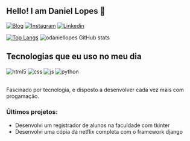 
## Hello! I am Daniel Lopes 👋

[![Blog](https://img.shields.io/website?label=danflix.com&style=for-the-badge&url=https://danflix.herokuapp.com/)](https://danflix.herokuapp.com)
[![Instagram](https://img.shields.io/badge/Instagram-E4405F?style=for-the-badge&logo=instagram&logoColor=white)](https://instagram.com/daniel_lopezbr)
[![Linkedin](https://img.shields.io/badge/LinkedIn-0077B5?style=for-the-badge&logo=linkedin&logoColor=white)](https://www.linkedin.com/in/daniel-lopes-a5285625a/)


[![Top Langs](https://github-readme-stats.vercel.app/api/top-langs/?username=odaniellopes&)](https://github.com/odaniellopes/github-readme-stats)
![odaniellopes GitHub stats](https://github-readme-stats.vercel.app/api?username=odaniellopes&show_icons=true&theme=radical)


## Tecnologias que eu uso no meu dia

<div style="display: inline_block">
  <img align="center" alt="html5" src="https://img.shields.io/badge/HTML5-E34F26?style=for-the-badge&logo=html5&logoColor=white" />
  <img align="center" alt="css" src="https://img.shields.io/badge/CSS3-1572B6?style=for-the-badge&logo=css3&logoColor=white" />
  <img align="center" alt="js" src="https://img.shields.io/badge/JavaScript-F7DF1E?style=for-the-badge&logo=javascript&logoColor=black" />
  <img align="center" alt="python" src="https://img.shields.io/badge/Python-3776AB?style=for-the-badge&logo=python&logoColor=white" />
  
  
</div><br/>

Fascinado por tecnologia, e disposto a desenvolver cada vez mais com progamação.

### Últimos projetos:
- Desenvolvi um registrador de alunos na faculdade com tkinter<br/>
- Desenvolvi uma cópia da netflix completa com o framework django<br/>
